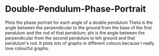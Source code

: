 # Double-Pendulum-Phase-Portrait
Plots the phase portrait for each angle of a double pendulum
Theta is the angle between the perpendicular to the ground from the base of the first pendulum and the rod of that pendulum; phi is the angle between the perpendicular from the second pendulum to teh ground and that pendulum's rod.
It plots lots of graphs in different colours because I really love colourful graphs.
